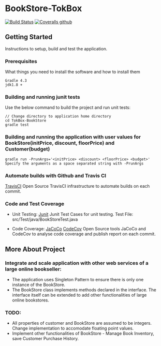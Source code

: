 # BookStore-TokBox

[![Build Status](https://travis-ci.org/shruthihiriyuru/TokBox-BookStore.png)](https://travis-ci.org/shruthihiriyuru/TokBox-BookStore)
[![Coveralls github](https://img.shields.io/codecov/c/github/shruthihiriyuru/TokBox-BookStore.svg)](https://codecov.io/gh/shruthihiriyuru/TokBox-BookStore)

## Getting Started
Instructions to setup, build and test the application.

### Prerequisites
What things you need to install the software and how to install them

```
Gradle 4.3
jdk1.8 +
```

### Building and running junit tests
Use the below command to build the project and run unit tests:

```
// Change directory to application home directory
cd TokBox-BookStore
gradle test
```

### Building and running the application with user values for BookStore(initPrice, discount, floorPrice) and Customer(budget)

```
gradle run -PrunArgs='<initPrice> <discount> <floorPrice> <budget>'
Specify the arguments as a space separated string with -PrunArgs
```

### Automate builds with Github and Travis CI
[TravisCI](https://travis-ci.org/)
Open Source TravisCI infrastructure to automate builds on each commit.

### Code and Test Coverage
* Unit Testing: 
[Junit](http://junit.org/junit4/)
Junit Test Cases for unit testing.
Test File: src/Test/java/BookStoreTest.java
  
* Code Coverage:
[JaCoCo](http://www.jacoco.org/)
[CodeCov](https://codecov.io/)
Open Source tools JaCoCo and CodeCov to analyse code coverage and publish report on each commit.

## More About Project

### Integrate and scale application with other web services of a large online bookseller:
* The application uses Singleton Pattern to ensure there is only one instance of the BookStore.
* The BookStore class implements methods declared in the interface. 
  The interface itself can be extended to add other functionalities of large online bookstores.
  
### TODO:
* All properties of customer and BookStore are assumed to be integers. 
  Change implementation to accomodate floating point values.
* Implement other functionalities of BookStore - Manage Book Inventory, save Customer Purchase History.
